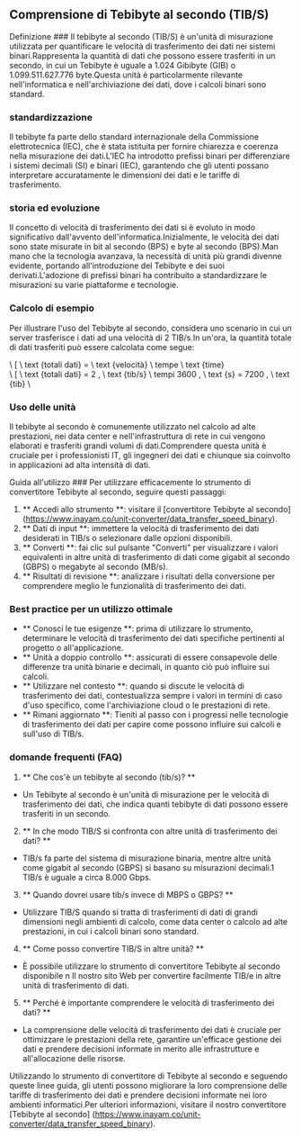 ## Comprensione di Tebibyte al secondo (TIB/S)

Definizione ###
Il tebibyte al secondo (TIB/S) è un'unità di misurazione utilizzata per quantificare le velocità di trasferimento dei dati nei sistemi binari.Rappresenta la quantità di dati che possono essere trasferiti in un secondo, in cui un Tebibyte è uguale a 1.024 Gibibyte (GIB) o 1.099.511.627.776 byte.Questa unità è particolarmente rilevante nell'informatica e nell'archiviazione dei dati, dove i calcoli binari sono standard.

### standardizzazione
Il tebibyte fa parte dello standard internazionale della Commissione elettrotecnica (IEC), che è stata istituita per fornire chiarezza e coerenza nella misurazione dei dati.L'IEC ha introdotto prefissi binari per differenziare i sistemi decimali (SI) e binari (IEC), garantendo che gli utenti possano interpretare accuratamente le dimensioni dei dati e le tariffe di trasferimento.

### storia ed evoluzione
Il concetto di velocità di trasferimento dei dati si è evoluto in modo significativo dall'avvento dell'informatica.Inizialmente, le velocità dei dati sono state misurate in bit al secondo (BPS) e byte al secondo (BPS).Man mano che la tecnologia avanzava, la necessità di unità più grandi divenne evidente, portando all'introduzione del Tebibyte e dei suoi derivati.L'adozione di prefissi binari ha contribuito a standardizzare le misurazioni su varie piattaforme e tecnologie.

### Calcolo di esempio
Per illustrare l'uso del Tebibyte al secondo, considera uno scenario in cui un server trasferisce i dati ad una velocità di 2 TIB/s.In un'ora, la quantità totale di dati trasferiti può essere calcolata come segue:

\ [
\ text {totali dati} = \ text {velocità} \ tempe \ text {time}
\
\ [
\ text {totali dati} = 2 \, \ text {tib/s} \ tempi 3600 \, \ text {s} = 7200 \, \ text {tib}
\

### Uso delle unità
Il tebibyte al secondo è comunemente utilizzato nel calcolo ad alte prestazioni, nei data center e nell'infrastruttura di rete in cui vengono elaborati e trasferiti grandi volumi di dati.Comprendere questa unità è cruciale per i professionisti IT, gli ingegneri dei dati e chiunque sia coinvolto in applicazioni ad alta intensità di dati.

Guida all'utilizzo ###
Per utilizzare efficacemente lo strumento di convertitore Tebibyte al secondo, seguire questi passaggi:

1. ** Accedi allo strumento **: visitare il [convertitore Tebibyte al secondo] (https://www.inayam.co/unit-converter/data_transfer_speed_binary).
2. ** Dati di input **: immettere la velocità di trasferimento dei dati desiderati in TIB/s o selezionare dalle opzioni disponibili.
3. ** Converti **: fai clic sul pulsante "Converti" per visualizzare i valori equivalenti in altre unità di trasferimento di dati come gigabit al secondo (GBPS) o megabyte al secondo (MB/s).
4. ** Risultati di revisione **: analizzare i risultati della conversione per comprendere meglio le funzionalità di trasferimento dei dati.

### Best practice per un utilizzo ottimale
- ** Conosci le tue esigenze **: prima di utilizzare lo strumento, determinare le velocità di trasferimento dei dati specifiche pertinenti al progetto o all'applicazione.
- ** Unità a doppio controllo **: assicurati di essere consapevole delle differenze tra unità binarie e decimali, in quanto ciò può influire sui calcoli.
- ** Utilizzare nel contesto **: quando si discute le velocità di trasferimento dei dati, contestualizza sempre i valori in termini di caso d'uso specifico, come l'archiviazione cloud o le prestazioni di rete.
- ** Rimani aggiornato **: Tieniti al passo con i progressi nelle tecnologie di trasferimento dei dati per capire come possono influire sui calcoli e sull'uso di TIB/s.

### domande frequenti (FAQ)

1. ** Che cos'è un tebibyte al secondo (tib/s)? **
- Un Tebibyte al secondo è un'unità di misurazione per le velocità di trasferimento dei dati, che indica quanti tebibyte di dati possono essere trasferiti in un secondo.

2. ** In che modo TIB/S si confronta con altre unità di trasferimento dei dati? **
- TIB/s fa parte del sistema di misurazione binaria, mentre altre unità come gigabit al secondo (GBPS) si basano su misurazioni decimali.1 TIB/s è uguale a circa 8.000 Gbps.

3. ** Quando dovrei usare tib/s invece di MBPS o GBPS? **
- Utilizzare TIB/S quando si tratta di trasferimenti di dati di grandi dimensioni negli ambienti di calcolo, come data center o calcolo ad alte prestazioni, in cui i calcoli binari sono standard.

4. ** Come posso convertire TIB/S in altre unità? **
- È possibile utilizzare lo strumento di convertitore Tebibyte al secondo disponibile n Il nostro sito Web per convertire facilmente TIB/e in altre unità di trasferimento di dati.

5. ** Perché è importante comprendere le velocità di trasferimento dei dati? **
- La comprensione delle velocità di trasferimento dei dati è cruciale per ottimizzare le prestazioni della rete, garantire un'efficace gestione dei dati e prendere decisioni informate in merito alle infrastrutture e all'allocazione delle risorse.

Utilizzando lo strumento di convertitore di Tebibyte al secondo e seguendo queste linee guida, gli utenti possono migliorare la loro comprensione delle tariffe di trasferimento dei dati e prendere decisioni informate nei loro ambienti informatici.Per ulteriori informazioni, visitare il nostro convertitore [Tebibyte al secondo] (https://www.inayam.co/unit-converter/data_transfer_speed_binary).
